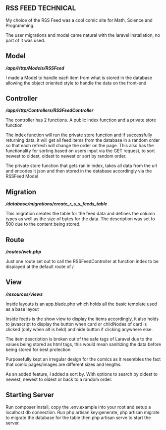 ## RSS FEED TECHNICAL
<p>
    My choice of the RSS Feed was a cool comic site for Math, Science and Programming.
</p>
<p>The user migrations and model came natural with the laravel installation, no part of it was used.</p>

## Model
<p style="font-weight: bold;font-style: italic;">/app/Http/Models/RSSFeed</p>
<p>I made a Model to handle each item from what is stored in the database allowing the object oriented style to handle the data on the front-end</p>

## Controller
<p style="font-weight: bold;font-style: italic;">/app/Http/Controllers/RSSFeedController</p>
<p>The controller has 2 functions. A public index function and a private store function</p>
<p>The index function will run the private store function and if successfully returning data, it will get all feed items from the database in a random order
so that each refresh will change the order on the page.
This also has the functionality for sorting based on users input via the GET request, to sort newest to oldest, oldest to newest or sort by random order.
</p>
<p>The private store function that gets ran in index, takes all data from the url and encodes it json and then stored in the database accordingly via the RSSFeed Model</p>

## Migration
<p style="font-weight: bold;font-style: italic;">/database/migrations/create_r_s_s_feeds_table</p>
<p>This migration creates the table for the feed data and defines the column types as well as the size of bytes for the data. The description was set to 500 due to the content being stored.</p>

## Route
<p style="font-weight: bold;font-style: italic;">/routes/web.php</p>
<p>Just one route set out to call the RSSFeedController at function index to be displayed at the default route of /.</p>

## View
<p style="font-weight: bold;font-style: italic;">/resources/views</p>
<p>Inside layouts is an app.blade.php which holds all the basic template used as a base layout</p>
<p>Inside feeds is the show view to display the items accordingly, it also holds to javascript to display the button when card or childNodes of card is clicked (only when alt is held) and hide button if clicking anywhere else.</p>
<p>The item description is broken out of the safe tags of Laravel due to the values being stored as html tags, this would mean sanitizing the data before being stored for best protection</p>
<p>Purposefully kept an irregular design for the comics as it resembles the fact that comic pages/images are different sizes and lengths.</p>
<p>As an added feature, I added a sort by. With options to search by oldest to newest, newest to oldest or back to a random order.</p>

## Starting Server
<p>Run composer install, copy the .env.example into your root and setup a localhost db connection. Run php artisan key:generate, php artisan migrate to migrate the database for the table then php artisan serve to start the server.</p>
